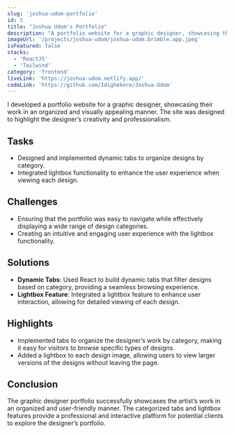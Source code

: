 ```yaml
---
slug: 'joshua-udom-portfolio'
id: 5
title: "Joshua Udom's Portfolio"
description: "A portfolio website for a graphic designer, showcasing their work in an organized and visually appealing manner to highlight creativity and professionalism."
imageUrl: '/projects/joshua-udom/joshua-udom.brimble.app.jpeg'
isFeatured: false
stacks:
  - 'ReactJS'
  - 'Tailwind'
category: 'frontend'
liveLink: 'https://joshua-udom.netlify.app/'
codeLink: 'https://github.com/Idighekere/Joshua-Udom'
---
```



I developed a portfolio website for a graphic designer, showcasing their work in an organized and visually appealing manner. The site was designed to highlight the designer’s creativity and professionalism.

## Tasks
- Designed and implemented dynamic tabs to organize designs by category.
- Integrated lightbox functionality to enhance the user experience when viewing each design.

## Challenges
- Ensuring that the portfolio was easy to navigate while effectively displaying a wide range of design categories.
- Creating an intuitive and engaging user experience with the lightbox functionality.

## Solutions
- **Dynamic Tabs**: Used React to build dynamic tabs that filter designs based on category, providing a seamless browsing experience.
- **Lightbox Feature**: Integrated a lightbox feature to enhance user interaction, allowing for detailed viewing of each design.

## Highlights
- Implemented tabs to organize the designer’s work by category, making it easy for visitors to browse specific types of designs.
- Added a lightbox to each design image, allowing users to view larger versions of the designs without leaving the page.

## Conclusion
The graphic designer portfolio successfully showcases the artist’s work in an organized and user-friendly manner. The categorized tabs and lightbox features provide a professional and interactive platform for potential clients to explore the designer’s portfolio.
